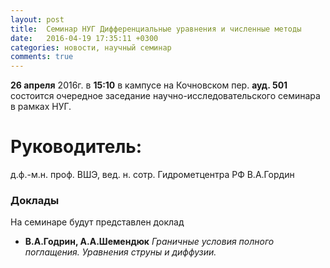 ```yaml
---
layout: post
title:  Семинар НУГ Дифференциальные уравнения и численные методы
date:   2016-04-19 17:35:11 +0300
categories: новости, научный семинар
comments: true
---
```


**26 апреля** 2016г. в **15:10** в кампусе на Кочновском пер. **ауд. 501** состоится очередное заседание научно-исследовательского семинара в рамках НУГ.

# Руководитель:

д.ф.-м.н. проф. ВШЭ, вед. н. сотр. Гидрометцентра РФ В.А.Гордин

### Доклады

На семинаре будут представлен доклад

+ **В.А.Годрин, А.А.Шемендюк** _Граничные условия полного поглащения. Уравнения струны и диффузии._

